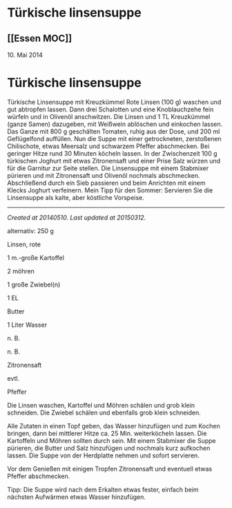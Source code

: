 # Türkische linsensuppe
 [[Essen MOC]] 
---



10\. Mai 2014

# Türkische linsensuppe

Türkische Linsensuppe mit Kreuzkümmel Rote Linsen (100 g) waschen und gut abtropfen lassen. Dann drei Schalotten und eine Knoblauch­zehe fein würfeln und in Olivenöl anschwitzen. Die Linsen und 1 TL Kreuzkümmel (ganze Samen) dazugeben, mit Weißwein ablöschen und einkochen lassen. Das Ganze mit 800 g geschälten Tomaten, ruhig aus der Dose, und 200 ml Geflügelfond auffüllen. Nun die Suppe mit einer getrockneten, zerstoßenen Chilischote, etwas Meersalz und schwarzem Pfeffer abschmecken. Bei geringer Hitze rund 30 Minuten köcheln lassen. In der Zwischenzeit 100 g türkischen Joghurt mit etwas Zitronensaft und einer Prise Salz würzen und für die Garnitur zur Seite stellen. Die Linsensuppe mit einem Stabmixer pürieren und mit Zitronensaft und Olivenöl nochmals abschmecken. Abschließend durch ein Sieb passieren und beim Anrichten mit einem Klecks Joghurt verfeinern. Mein Tipp für den Sommer: Servieren Sie die Linsensuppe als kalte, aber köstliche Vorspeise.

---

_Created at 20140510._
_Last updated at 20150312._





alternativ:
250 g

Linsen, rote

1 m.-große Kartoffel

2 möhren



1 große Zwiebel(n)

1 EL

Butter

1 Liter Wasser


n. B.



n. B.

Zitronensaft

evtl.

Pfeffer

Die Linsen waschen, Kartoffel und Möhren schälen und grob klein schneiden. Die Zwiebel schälen und ebenfalls grob klein schneiden.  
  
Alle Zutaten in einen Topf geben, das Wasser hinzufügen und zum Kochen bringen, dann bei mittlerer Hitze ca. 25 Min. weiterköcheln lassen. Die Kartoffeln und Möhren sollten durch sein. Mit einem Stabmixer die Suppe pürieren, die Butter und Salz hinzufügen und nochmals kurz aufkochen lassen. Die Suppe von der Herdplatte nehmen und sofort servieren.  
  
Vor dem Genießen mit einigen Tropfen Zitronensaft und eventuell etwas Pfeffer abschmecken.  
  
Tipp: Die Suppe wird nach dem Erkalten etwas fester, einfach beim nächsten Aufwärmen etwas Wasser hinzufügen.